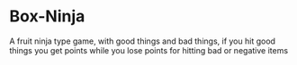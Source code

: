 # Box-Ninja
A fruit ninja type game, with good things and bad things, if you hit good things you get points while you lose points for hitting bad or negative items
